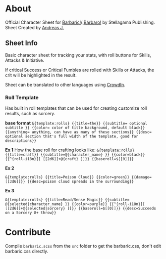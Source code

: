 # About

Official Character Sheet for [Barbaric!](https://www.drivethrurpg.com/product/348272/Barbaric)/[¡Bárbaro!](https://www.drivethrurpg.com/product/357031/Barbaro) by Stellagama Publishing. Sheet Created by [Andreas J.](https://wiki.roll20.net/Anduh)

## Sheet Info
Basic character sheet for tracking your stats, with roll buttons for Skills, Attacks & Initiative.

If critical Success or Critical Fumbles are rolled with Skills or Attacks, the crit will be highlighted in the result.

Sheet can be translated to other languages using [CrowdIn](https://wiki.roll20.net/CrowdIn).

### Roll Template

Has built in roll templates that can be used for creating customize roll results, such as sorcery.

**base format**
`&{template:rolls} {{title=the}} {{subtitle= optional subtitle }} {{color= color of title background, default black}} {{anything= anything, can have as many of these sections}} {{desc= optional section that's full width of the template, good for descriptions}}`



**Ex 1**
How the base roll for crafting looks like:
`&{template:rolls} {{title=craft}} {{subtitle=@{character_name} }} {{color=black}} {{^{roll-i18n}[[ [[2d6]]+@{craft} ]]}} {{baseroll=$[[0]]}}`

**Ex 2**

`&{template:rolls} {{title=Poison Cloud}} {{color=green}} {{damage=[[3d6]]}} {{desc=poison cloud spreads in the surrounding}}`


**Ex 3**

`&{template:rolls} {{title=Read/Sense Magic}} {{subtitle= @{selected|character_name} }} {{color=purple}} {{^{roll-i18n}[[ [[2d6]]+@{selected|sorcery} ]]}} {{baseroll=$[[0]]}} {{desc=Succeeds on a Sorcery 8+ throw}}`

# Contribute

Compile `barbaric.scss` from the `src` folder to get the barbaric.css, don't edit barbaric.css directly.